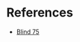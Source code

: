 # References

- [Blind 75](https://leetcode.com/discuss/post/460599/blind-75-leetcode-questions-by-krishnade-9xev/)